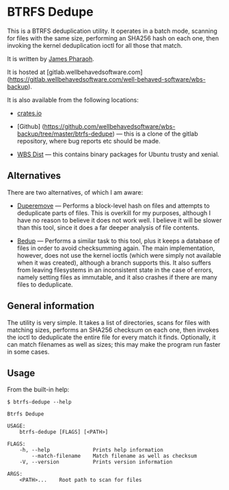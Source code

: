 # BTRFS Dedupe

This is a BTRFS deduplication utility. It operates in a batch mode, scanning
for files with the same size, performing an SHA256 hash on each one, then
invoking the kernel deduplication ioctl for all those that match.

It is written by [James Pharaoh](james@pharaoh.uk).

It is hosted at [gitlab.wellbehavedsoftware.com]
(https://gitlab.wellbehavedsoftware.com/well-behaved-software/wbs-backup).

It is also available from the following locations:

* [crates.io](https://crates.io/crates/btrfs-dedupe)

* [Github]
(https://github.com/wellbehavedsoftware/wbs-backup/tree/master/btrfs-dedupe) —
this is a clone of the gitlab repository, where bug reports etc should be made.

* [WBS Dist](https://dist.wellbehavedsoftware.com/btrfs-dedupe/) — this contains
binary packages for Ubuntu trusty and xenial.

## Alternatives

There are two alternatives, of which I am aware:

* [Duperemove](https://github.com/markfasheh/duperemove) — Performs a
block-level hash on files and attempts to deduplicate parts of files. This is
overkill for my purposes, although I have no reason to believe it does not work
well. I believe it will be slower than this tool, since it does a far deeper
analysis of file contents.

* [Bedup](https://github.com/g2p/bedup) — Performs a similar task to this tool,
plus it keeps a database of files in order to avoid checksumming again. The main
implementation, however, does not use the kernel ioctls (which were simply not
available when it was created), although a branch supports this. It also suffers
from leaving filesystems in an inconsistent state in the case of errors, namely
setting files as immutable, and it also crashes if there are many files to
deduplicate.

## General information

The utility is very simple. It takes a list of directories, scans for files with
matching sizes, performs an SHA256 checksum on each one, then invokes the ioctl
to deduplicate the entire file for every match it finds. Optionally, it can
match filenames as well as sizes; this may make the program run faster in some
cases.

## Usage

From the built-in help:

```
$ btrfs-dedupe --help

Btrfs Dedupe 

USAGE:
    btrfs-dedupe [FLAGS] [<PATH>]

FLAGS:
    -h, --help              Prints help information
        --match-filename    Match filename as well as checksum
    -V, --version           Prints version information

ARGS:
    <PATH>...    Root path to scan for files
```

